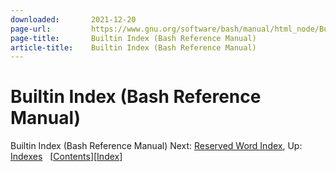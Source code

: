```yaml
---
downloaded:       2021-12-20
page-url:         https://www.gnu.org/software/bash/manual/html_node/Builtin-Index.html
page-title:       Builtin Index (Bash Reference Manual)
article-title:    Builtin Index (Bash Reference Manual)
---
```

# Builtin Index (Bash Reference Manual)

Builtin Index (Bash Reference Manual)
Next: [Reserved Word Index][1], Up: [Indexes][2]   \[[Contents][3]\]\[[Index][4]\]

[1]: https://www.gnu.org/software/bash/manual/html_node/Reserved-Word-Index.html
[2]: https://www.gnu.org/software/bash/manual/html_node/Indexes.html
[3]: https://www.gnu.org/software/bash/manual/html_node/index.html#SEC_Contents "Table of contents"
[4]: https://www.gnu.org/software/bash/manual/html_node/Indexes.html "Index"
